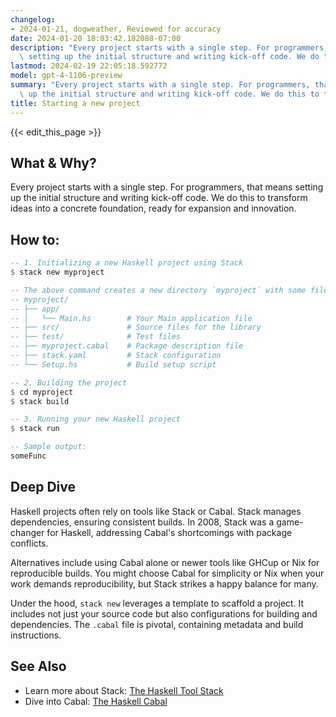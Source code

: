 ```yaml
---
changelog:
- 2024-01-21, dogweather, Reviewed for accuracy
date: 2024-01-20 18:03:42.182088-07:00
description: "Every project starts with a single step. For programmers, that means\
  \ setting up the initial structure and writing kick-off code. We do this to transform\u2026"
lastmod: 2024-02-19 22:05:18.592772
model: gpt-4-1106-preview
summary: "Every project starts with a single step. For programmers, that means setting\
  \ up the initial structure and writing kick-off code. We do this to transform\u2026"
title: Starting a new project
---
```


{{< edit_this_page >}}

## What & Why?
Every project starts with a single step. For programmers, that means setting up the initial structure and writing kick-off code. We do this to transform ideas into a concrete foundation, ready for expansion and innovation.

## How to:
```Haskell
-- 1. Initializing a new Haskell project using Stack
$ stack new myproject

-- The above command creates a new directory `myproject` with some files:
-- myproject/
-- ├── app/
-- │   └── Main.hs        # Your Main application file
-- ├── src/               # Source files for the library
-- ├── test/              # Test files
-- ├── myproject.cabal    # Package description file
-- ├── stack.yaml         # Stack configuration
-- └── Setup.hs           # Build setup script

-- 2. Building the project
$ cd myproject
$ stack build

-- 3. Running your new Haskell project
$ stack run

-- Sample output:
someFunc
```

## Deep Dive
Haskell projects often rely on tools like Stack or Cabal. Stack manages dependencies, ensuring consistent builds. In 2008, Stack was a game-changer for Haskell, addressing Cabal's shortcomings with package conflicts. 

Alternatives include using Cabal alone or newer tools like GHCup or Nix for reproducible builds. You might choose Cabal for simplicity or Nix when your work demands reproducibility, but Stack strikes a happy balance for many.

Under the hood, `stack new` leverages a template to scaffold a project. It includes not just your source code but also configurations for building and dependencies. The `.cabal` file is pivotal, containing metadata and build instructions.

## See Also
- Learn more about Stack: [The Haskell Tool Stack](https://docs.haskellstack.org/en/stable/README/)
- Dive into Cabal: [The Haskell Cabal](https://www.haskell.org/cabal/users-guide/)
